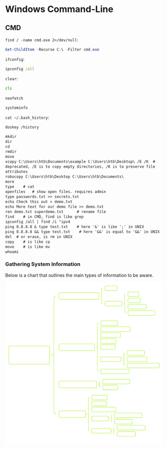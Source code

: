 # Windows Command-Line

## CMD

`find / -name cmd.exe 2>/dev/null`:
```powershell
Get-ChildItem -Recurse C:\ -Filter cmd.exe
```


`ifconfig`:
```cmd
ipconfig /all
```

`clear`:
```cmd
cls
```

`neofetch`
```cmd
systeminfo
```

`cat ~/.bash_history`:
```
doskey /history
```

```
mkdir
dir
cd
rmdir
move
xcopy C:\Users\htb\Documents\example C:\Users\htb\Desktop\ /E /K  # deprecated, /E is to copy empty directories, /K is to preserve file attributes
robocopy C:\Users\htb\Desktop C:\Users\htb\Documents\
more
type    # cat
openfiles   # show open files. requires admin
type passwords.txt >> secrets.txt
echo Check this out > demo.txt
echo More text for our demo file >> demo.txt
ren demo.txt superdemo.txt      # rename file
find    # in CMD, find is like grep
ipconfig /all | find /i "ipv4
ping 8.8.8.8 & type test.txt    # here '&' is like ';' in UNIX
ping 8.8.8.8 && type test.txt    # here '&&' is equal to '&&' in UNIX
del  # or erase, is rm in UNIX
copy    # is like cp
move    # is like mv
whoami
```


### Gathering System Information

Below is a chart that outlines the main types of information to be aware.

<img src="fig/InformationTypesChart_Updated.png" style="background-color: #1a2332;">
